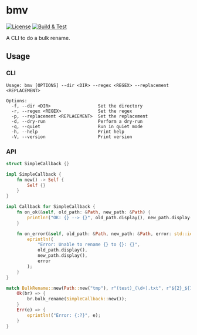 # bmv

[![License](https://img.shields.io/badge/License-Apache_2.0-blue.svg)](https://opensource.org/licenses/Apache-2.0)
[![Build & Test](https://github.com/fredyw/bmv/actions/workflows/build-test.yml/badge.svg)](https://github.com/fredyw/bmv/actions/workflows/build-test.yml)

A CLI to do a bulk rename.

## Usage

### CLI
```
Usage: bmv [OPTIONS] --dir <DIR> --regex <REGEX> --replacement <REPLACEMENT>

Options:
  -f, --dir <DIR>                  Set the directory
  -r, --regex <REGEX>              Set the regex
  -p, --replacement <REPLACEMENT>  Set the replacement
  -d, --dry-run                    Perform a dry-run
  -q, --quiet                      Run in quiet mode
  -h, --help                       Print help
  -V, --version                    Print version
```

### API
```rust
struct SimpleCallback {}

impl SimpleCallback {
    fn new() -> Self {
        Self {}
    }
}

impl Callback for SimpleCallback {
    fn on_ok(&self, old_path: &Path, new_path: &Path) {
        println!("OK: {} --> {}", old_path.display(), new_path.display());
    }

    fn on_error(&self, old_path: &Path, new_path: &Path, error: std::io::Error) {
        eprintln!(
            "Error: Unable to rename {} to {}: {}",
            old_path.display(),
            new_path.display(),
            error
        );
    }
}

match BulkRename::new(Path::new("tmp"), r"(test)_(\d+).txt", r"${2}_${1}.txt") {
    Ok(br) => {
        br.bulk_rename(SimpleCallback::new());
    }
    Err(e) => {
        eprintln!("Error: {:?}", e);
    }
}
```
